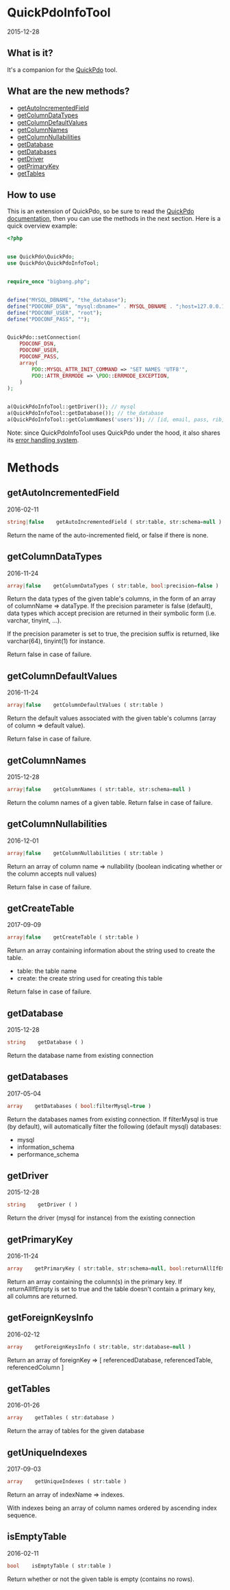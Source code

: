 QuickPdoInfoTool
=================
2015-12-28





What is it?
-------------------


It's a companion for the [QuickPdo](https://github.com/lingtalfi/QuickPdo) tool.
 




What are the new methods?
------------------------

- [getAutoIncrementedField](https://github.com/lingtalfi/QuickPdo/blob/master/QuickPdoInfoTool.md#getautoincrementedfield)
- [getColumnDataTypes](https://github.com/lingtalfi/QuickPdo/blob/master/QuickPdoInfoTool.md#getcolumndatatypes)
- [getColumnDefaultValues](https://github.com/lingtalfi/QuickPdo/blob/master/QuickPdoInfoTool.md#getcolumndefaultvalues)
- [getColumnNames](https://github.com/lingtalfi/QuickPdo/blob/master/QuickPdoInfoTool.md#getcolumnnames)
- [getColumnNullabilities](https://github.com/lingtalfi/QuickPdo/blob/master/QuickPdoInfoTool.md#getcolumnnullabilities)
- [getDatabase](https://github.com/lingtalfi/QuickPdo/blob/master/QuickPdoInfoTool.md#getdatabase)
- [getDatabases](https://github.com/lingtalfi/QuickPdo/blob/master/QuickPdoInfoTool.md#getdatabases)
- [getDriver](https://github.com/lingtalfi/QuickPdo/blob/master/QuickPdoInfoTool.md#getdriver)
- [getPrimaryKey](https://github.com/lingtalfi/QuickPdo/blob/master/QuickPdoInfoTool.md#getprimarykey)
- [getTables](https://github.com/lingtalfi/QuickPdo/blob/master/QuickPdoInfoTool.md#gettables)

 
 
 
How to use
---------------




This is an extension of QuickPdo, so be sure to read
the [QuickPdo documentation](https://github.com/lingtalfi/QuickPdo),
then you can use the methods in the next section.
Here is a quick overview example:

```php
<?php


use QuickPdo\QuickPdo;
use QuickPdo\QuickPdoInfoTool;


require_once "bigbang.php";


define("MYSQL_DBNAME", "the_database");
define("PDOCONF_DSN", "mysql:dbname=" . MYSQL_DBNAME . ";host=127.0.0.1");
define("PDOCONF_USER", "root");
define("PDOCONF_PASS", "");


QuickPdo::setConnection(
    PDOCONF_DSN,
    PDOCONF_USER,
    PDOCONF_PASS,
    array(
        PDO::MYSQL_ATTR_INIT_COMMAND => "SET NAMES 'UTF8'",
        PDO::ATTR_ERRMODE => \PDO::ERRMODE_EXCEPTION,
    )
);


a(QuickPdoInfoTool::getDriver()); // mysql
a(QuickPdoInfoTool::getDatabase()); // the_database
a(QuickPdoInfoTool::getColumnNames('users')); // [id, email, pass, rib, active]
```


Note:
    since QuickPdoInfoTool uses QuickPdo under the hood,
    it also shares its [error handling system](https://github.com/lingtalfi/QuickPdo/blob/master/README.md#how-to-use).


Methods
===========


getAutoIncrementedField
-------------
2016-02-11


```php
string|false    getAutoIncrementedField ( str:table, str:schema=null )
```

Return the name of the auto-incremented field, or false if there is none.



getColumnDataTypes
-------------
2016-11-24


```php
array|false    getColumnDataTypes ( str:table, bool:precision=false )
```

Return the data types of the given table's columns, in the form of an array of columnName => dataType.
If the precision parameter is false (default), data types which accept precision are returned in their 
symbolic form (i.e. varchar, tinyint, ...).

If the precision parameter is set to true, the precision suffix is returned, like varchar(64), tinyint(1) for instance. 
  
Return false in case of failure.



getColumnDefaultValues
-------------
2016-11-24


```php
array|false    getColumnDefaultValues ( str:table )
```

Return the default values associated with the given table's columns (array of column => default value).

Return false in case of failure.



getColumnNames
-------------
2015-12-28


```php
array|false    getColumnNames ( str:table, str:schema=null )
```

Return the column names of a given table.
Return false in case of failure.




getColumnNullabilities
-------------
2016-12-01


```php
array|false    getColumnNullabilities ( str:table )
```


Return an array of column name => nullability (boolean indicating whether or the column accepts null values)

Return false in case of failure.



getCreateTable
-------------
2017-09-09


```php
array|false    getCreateTable ( str:table )
```


Return an array containing information about the string used to create the table.
- table: the table name
- create: the create string used for creating this table

Return false in case of failure.



getDatabase
-------------
2015-12-28


```php
string    getDatabase ( )
```

Return the database name from existing connection


getDatabases
-------------
2017-05-04


```php
array    getDatabases ( bool:filterMysql=true )
```

Return the databases names from existing connection.
If filterMysql is true (by default), will automatically filter the following (default mysql) databases:

- mysql
- information_schema
- performance_schema




getDriver
-------------
2015-12-28


```php
string    getDriver ( )
```

Return the driver (mysql for instance) from the existing connection


getPrimaryKey
-------------
2016-11-24


```php
array    getPrimaryKey ( str:table, str:schema=null, bool:returnAllIfEmpty=false )
```

Return an array containing the column(s) in the primary key.
If returnAllIfEmpty is set to true and the table doesn't contain a primary key,
all columns are returned.


getForeignKeysInfo
-------------
2016-02-12


```php
array    getForeignKeysInfo ( str:table, str:database=null )
```

Return an array of foreignKey => [ referencedDatabase, referencedTable, referencedColumn ]





getTables
-------------
2016-01-26


```php
array    getTables ( str:database )
```

Return the array of tables for the given database


getUniqueIndexes
-------------
2017-09-03


```php
array    getUniqueIndexes ( str:table )
```

Return an array of indexName => indexes.

With indexes being an array of column names ordered by ascending index sequence.



isEmptyTable
-------------
2016-02-11


```php
bool    isEmptyTable ( str:table )
```

Return whether or not the given table is empty (contains no rows).

